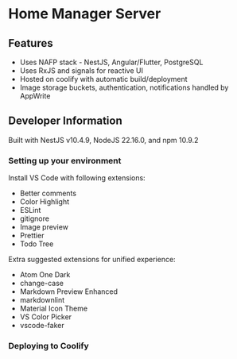 # Home Manager Server

## Features

- Uses NAFP stack - NestJS, Angular/Flutter, PostgreSQL
- Uses RxJS and signals for reactive UI
- Hosted on coolify with automatic build/deployment
- Image storage buckets, authentication, notifications handled by AppWrite

## Developer Information

Built with NestJS v10.4.9, NodeJS 22.16.0, and npm 10.9.2

### Setting up your environment

Install VS Code with following extensions:

- Better comments
- Color Highlight
- ESLint
- gitignore
- Image preview
- Prettier
- Todo Tree

Extra suggested extensions for unified experience:

- Atom One Dark
- change-case
- Markdown Preview Enhanced
- markdownlint
- Material Icon Theme
- VS Color Picker
- vscode-faker

### Deploying to Coolify
